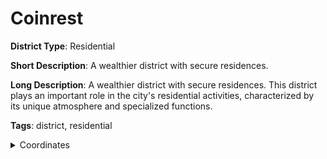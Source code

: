 # Coinrest

**District Type**: Residential

**Short Description**: A wealthier district with secure residences.

**Long Description**: A wealthier district with secure residences. This district plays an important role in the city's residential activities, characterized by its unique atmosphere and specialized functions.

**Tags**: district, residential

<details>
<summary>Coordinates</summary>



</details>
